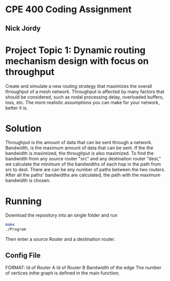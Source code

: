 # CPE 400 Coding Assignment
## Nick Jordy

# Project Topic 1: Dynamic routing mechanism design with focus on throughput
Create  and  simulate  a  new routing  strategy  that  maximizes  the  overall  throughput  of  a  mesh  network. Throughput  is  affected  by
many  factors  that  should  be  considered,  such  as  nodal  processing  delay, overloaded buffers, loss, etc. The more realistic assumptions you can make for your network, better it is. 

# Solution 
Throughput is the amount of data that can be sent through a network. Bandwidth, is the maximum amount of data that can be sent. If the the bandwidth is maximized, the throughput is also maximized. To find the bandwidth from any source router "src" and any destination router "dest," we calculate the minimum of the bandwidths of each hop in the path from src to dest. There are can be any number of paths between the two routers. After all the paths' bandwidths are calculated, the path with the maximum bandwidth is chosen.

# Running
Download the repository into an single folder and run 
```bash
make
./Program

```
Then enter a source Router and a destination router.

## Config File
FORMAT: Id of Router A   Id of Router B   Bandwidth of the edge
The number of vertices inthe graph is defined in the main function;
